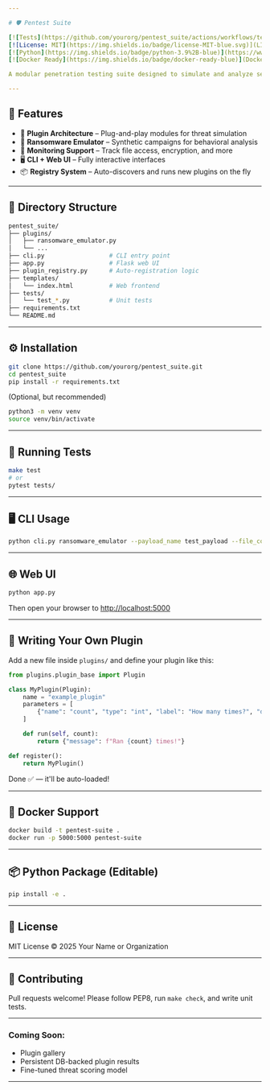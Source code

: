 ```yaml
---

# 🛡️ Pentest Suite

[![Tests](https://github.com/yourorg/pentest_suite/actions/workflows/test.yml/badge.svg)](https://github.com/yourorg/pentest_suite/actions/workflows/test.yml)
[![License: MIT](https://img.shields.io/badge/license-MIT-blue.svg)](LICENSE)
[![Python](https://img.shields.io/badge/python-3.9%2B-blue)](https://www.python.org/)
[![Docker Ready](https://img.shields.io/badge/docker-ready-blue)](Dockerfile)

A modular penetration testing suite designed to simulate and analyze security threats using plugin-based architecture — for red teams, researchers, and security professionals.

---
```


## 🚀 Features

* 🔌 **Plugin Architecture** – Plug-and-play modules for threat simulation
* 🧠 **Ransomware Emulator** – Synthetic campaigns for behavioral analysis
* 🧪 **Monitoring Support** – Track file access, encryption, and more
* 🖥️ **CLI + Web UI** – Fully interactive interfaces
* 📦 **Registry System** – Auto-discovers and runs new plugins on the fly

---

## 📁 Directory Structure

```bash
pentest_suite/
├── plugins/
│   ├── ransomware_emulator.py
│   └── ...
├── cli.py                  # CLI entry point
├── app.py                  # Flask web UI
├── plugin_registry.py      # Auto-registration logic
├── templates/
│   └── index.html          # Web frontend
├── tests/
│   └── test_*.py           # Unit tests
├── requirements.txt
└── README.md
```

---

## ⚙️ Installation

```bash
git clone https://github.com/yourorg/pentest_suite.git
cd pentest_suite
pip install -r requirements.txt
```

(Optional, but recommended)

```bash
python3 -m venv venv
source venv/bin/activate
```

---

## 🧪 Running Tests

```bash
make test
# or
pytest tests/
```

---

## 🖥️ CLI Usage

```bash
python cli.py ransomware_emulator --payload_name test_payload --file_count 5 --monitor
```

---

## 🌐 Web UI

```bash
python app.py
```

Then open your browser to [http://localhost:5000](http://localhost:5000)

---

## 🧩 Writing Your Own Plugin

Add a new file inside `plugins/` and define your plugin like this:

```python
from plugins.plugin_base import Plugin

class MyPlugin(Plugin):
    name = "example_plugin"
    parameters = [
        {"name": "count", "type": "int", "label": "How many times?", "default": 3}
    ]

    def run(self, count):
        return {"message": f"Ran {count} times!"}

def register():
    return MyPlugin()
```

Done ✅ — it'll be auto-loaded!

---

## 🐳 Docker Support

```bash
docker build -t pentest-suite .
docker run -p 5000:5000 pentest-suite
```

---

## 📦 Python Package (Editable)

```bash
pip install -e .
```

---

## 📄 License

MIT License © 2025 Your Name or Organization

---

## 🙋 Contributing

Pull requests welcome!
Please follow PEP8, run `make check`, and write unit tests.

---

### Coming Soon:

* Plugin gallery
* Persistent DB-backed plugin results
* Fine-tuned threat scoring model

---
